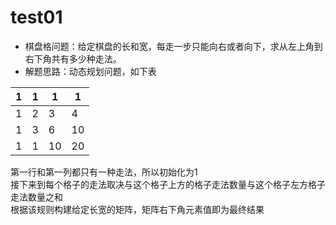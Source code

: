 # **test01**
- 棋盘格问题：给定棋盘的长和宽，每走一步只能向右或者向下，求从左上角到右下角共有多少种走法。
- 解题思路：动态规划问题，如下表

| 1 | 1 | 1 | 1 |
| - | - | - | - |
| 1 | 2 | 3 | 4 |
| 1 | 3 | 6 | 10|
| 1 | 1 | 10| 20|

第一行和第一列都只有一种走法，所以初始化为1         
接下来到每个格子的走法取决与这个格子上方的格子走法数量与这个格子左方格子走法数量之和   
根据该规则构建给定长宽的矩阵，矩阵右下角元素值即为最终结果      
